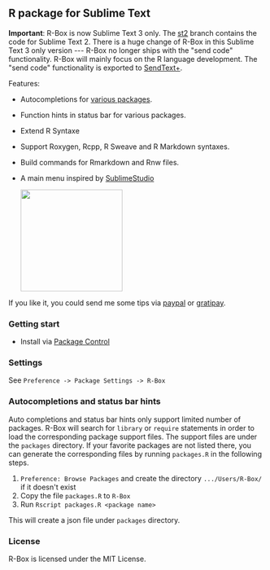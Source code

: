 R package for Sublime Text
------------

**Important**: R-Box is now Sublime Text 3 only. The
[st2](https://github.com/randy3k/R-Box/tree/st2) branch contains the code for
Sublime Text 2. There is a huge change of R-Box in this Sublime Text 3 only
version --- 
R-Box no longer ships with the "send code" functionality. R-Box will
mainly focus on the R language development. The "send code" functionality is exported to [SendText+](https://github.com/randy3k/SendTextPlus).

Features:

  - Autocompletions for [various packages](packages/).
  - Function hints in status bar for various packages.
  - Extend R Syntaxe
  - Support Roxygen, Rcpp, R Sweave and R Markdown syntaxes. 
  - Build commands for Rmarkdown and Rnw files.
  - A main menu inspired by [SublimeStudio](https://github.com/christophsax/SublimeStudio)

    <img src="https://raw.githubusercontent.com/randy3k/R-Box/screenshots/main_menu.png" width="200"/>

    

If you like it, you could send me some tips via [paypal](https://www.paypal.com/cgi-bin/webscr?cmd=_donations&business=YAPVT8VB6RR9C&lc=US&item_name=tips&currency_code=USD&bn=PP%2dDonationsBF%3abtn_donateCC_LG%2egif%3aNonHosted) or [gratipay](https://gratipay.com/~randy3k/).

### Getting start

- Install via [Package Control](https://sublime.wbond.net)


### Settings

See `Preference -> Package Settings -> R-Box`


### Autocompletions and status bar hints

Auto completions and status bar hints only support limited number of packages. R-Box will search for `library` or `require` statements in order to load the corresponding package support files. The support files are under the `packages` directory.  If your favorite packages are not listed there, you can generate the corresponding files by running `packages.R` in the following steps.

1. `Preference: Browse Packages` and create the directory `.../Users/R-Box/` if it doesn't exist
2. Copy the file `packages.R` to `R-Box`
3. Run `Rscript packages.R <package name>`

This will create a json file under `packages` directory. 

### License

R-Box is licensed under the MIT License.
